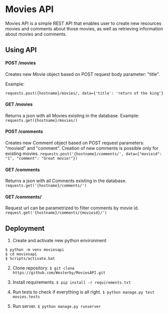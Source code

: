 # Movies API

Movies API is a simple REST API that enables user to create new resources movies
and comments about those movies, as well as retrieving
information about movies and comments.

## Using API

#### POST /movies
Creates new Movie object based on POST request body parameter: "title".

Example:

`requests.post({hostname}/movies/, data={'title': 'return of the king'}`

#### GET /movies
Returns a json with all Movies existing in the database.
Example:
`requests.get({hostname}/movies/)`

#### POST /comments
Creates new Comment object based on POST request parameters: "movieid"
and "comment". Creation of new comments is possible only for existing
movies.
`requests.post('{hostname}/comments/', data={"movieid": "1", "comment": "Great movie!"})`

#### GET /comments
Returns a json with all Comments existing in the database.
`requests.get('{hostname}/comments/')`

#### GET /comments/<movieid>
Request url can be parametrized to filter comments by movie id.
`request.get('{hostname}/comments/{movieid}/')`

## Deployment

1. Create and activate new python environment
```
$ python -m venv moviesapi
$ cd moviesapi
$ Scripts/activate.bat
```
2. Clone repository.
`$ git clone https://github.com/Westerby/MoviesAPI.git`

3. Install requirements.
`$ pip install -r requirements.txt`

4. Run tests to check if everything is all right.
`$ python manage.py test movies.tests`

5. Run server.
`$ python manage.py runserver`